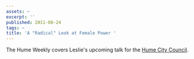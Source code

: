 ```yaml
---
assets: ~
excerpt: ''
published: 2011-08-24
tags: ~
title: 'A "Radical" Look at Female Power '
---
```

The Hume Weekly covers Leslie's upcoming talk for the [Hume City Council](http://cannold.com/events/event/women-in-front-at-the-hume-city-council/). 